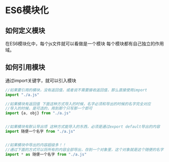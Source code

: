 # ES6模块化

## 如何定义模块
在ES6模块化中，每个js文件就可以看做是一个模块
每个模块都有自己独立的作用域。



## 如何引用模块
通过import关键字，就可以引入模块
```js
//如果要引用的模块，没有返回值，或者说不需要接收返回值，那么直接使用import
import "./a.js"

//如果模块有返回值 下面这种方式导入的时候，名字必须和导出的时候的名字完全对应
//导入的时候，是可选的，用到那个只写那一个即可
import {a, obj} from "./a.js"


//如果模块有默认导出项 这种方式能导入的东西，必须是通过export default导出的内容
import 随便一个名字 from "./a.js"


//如果模块中导出的内容超级多！！  
//通过下面的方式可以将所有的内容全部导出，存到一个对象里，这个对象就是这个随便的名字！！
import * as 随便一个名字 from "./a.js"

```